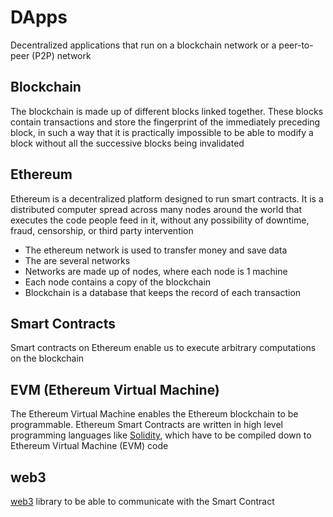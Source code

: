 # DApps

Decentralized applications that run on a blockchain network or a peer-to-peer (P2P) network

## Blockchain

The blockchain is made up of different blocks linked together.
These blocks contain transactions and store the fingerprint of the immediately preceding block,
in such a way that it is practically impossible to be able to modify a block without all the successive blocks being invalidated

## Ethereum

Ethereum is a decentralized platform designed to run smart contracts. It is a distributed computer spread across many nodes around 
the world that executes the code people feed in it, without any possibility of downtime, fraud, censorship, or third party intervention

- The ethereum network is used to transfer money and save data
- The are several networks
- Networks are made up of nodes, where each node is 1 machine
- Each node contains a copy of the blockchain
- Blockchain is a database that keeps the record of each transaction

## Smart Contracts

Smart contracts on Ethereum enable us to execute arbitrary computations on the blockchain

## EVM (Ethereum Virtual Machine)

The Ethereum Virtual Machine enables the Ethereum blockchain to be programmable. Ethereum Smart Contracts are written 
in high level programming languages like [Solidity](https://docs.soliditylang.org/en/v0.8.10/), which have to be compiled down to Ethereum Virtual Machine (EVM) code

## web3

[web3](https://www.npmjs.com/package/web3) library to be able to communicate with the Smart Contract